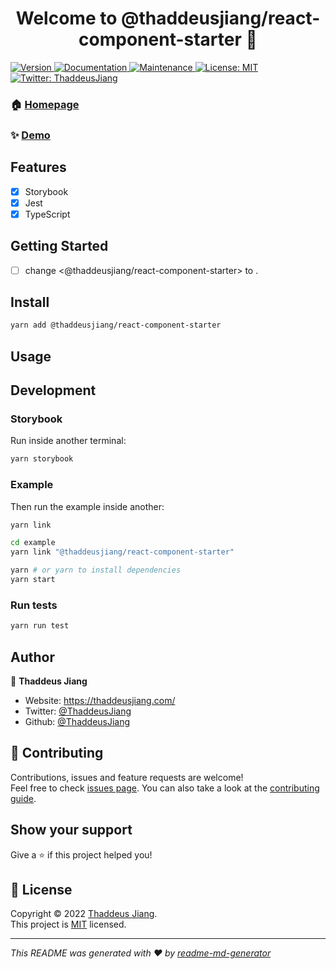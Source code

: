 <h1 align="center">Welcome to @thaddeusjiang/react-component-starter 👋</h1>
<p>
  <a href="https://www.npmjs.com/package/@thaddeusjiang/react-component-starter" target="_blank">
    <img alt="Version" src="https://img.shields.io/npm/v/@thaddeusjiang/react-component-starter.svg">
  </a>
  <a href="https://github.com/ThaddeusJiang/react-component-starter#readme" target="_blank">
    <img alt="Documentation" src="https://img.shields.io/badge/documentation-yes-brightgreen.svg" />
  </a>
  <a href="https://github.com/ThaddeusJiang/react-component-starter/graphs/commit-activity" target="_blank">
    <img alt="Maintenance" src="https://img.shields.io/badge/Maintained%3F-yes-green.svg" />
  </a>
  <a href="https://github.com/ThaddeusJiang/react-component-starter/blob/main/LICENSE" target="_blank">
    <img alt="License: MIT" src="https://img.shields.io/github/license/ThaddeusJiang/react-component-starter" />
  </a>
  <a href="https://twitter.com/ThaddeusJiang" target="_blank">
    <img alt="Twitter: ThaddeusJiang" src="https://img.shields.io/twitter/follow/ThaddeusJiang.svg?style=social" />
  </a>
</p>

### 🏠 [Homepage](https://github.com/ThaddeusJiang/react-component-starter#readme)

### ✨ [Demo](https://react-component-starter.vercel.app/)

## Features

- [x] Storybook
- [x] Jest
- [x] TypeScript

## Getting Started

- [ ] change <@thaddeusjiang/react-component-starter> to <your-component-name>.


## Install

```sh
yarn add @thaddeusjiang/react-component-starter
```

## Usage

## Development
### Storybook

Run inside another terminal:

```bash
yarn storybook
```


### Example

Then run the example inside another:

```bash
yarn link

cd example
yarn link "@thaddeusjiang/react-component-starter"

yarn # or yarn to install dependencies
yarn start
```

### Run tests

```sh
yarn run test
```

## Author

👤 **Thaddeus Jiang**

* Website: https://thaddeusjiang.com/
* Twitter: [@ThaddeusJiang](https://twitter.com/ThaddeusJiang)
* Github: [@ThaddeusJiang](https://github.com/ThaddeusJiang)

## 🤝 Contributing

Contributions, issues and feature requests are welcome!<br />Feel free to check [issues page](https://github.com/ThaddeusJiang/react-component-starter/issues). You can also take a look at the [contributing guide](https://github.com/ThaddeusJiang/react-component-starter/blob/main/CONTRIBUTING.md).

## Show your support

Give a ⭐️ if this project helped you!

## 📝 License

Copyright © 2022 [Thaddeus Jiang](https://github.com/ThaddeusJiang).<br />
This project is [MIT](https://github.com/ThaddeusJiang/react-component-starter/blob/main/LICENSE) licensed.

***
_This README was generated with ❤️ by [readme-md-generator](https://github.com/kefranabg/readme-md-generator)_
